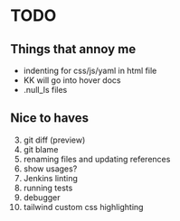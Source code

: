 # TODO

## Things that annoy me

- indenting for css/js/yaml in html file
- KK will go into hover docs
- .null_ls files

## Nice to haves

3. git diff (preview)
4. git blame
5. renaming files and updating references
6. show usages?
7. Jenkins linting
8. running tests
9. debugger
10. tailwind custom css highlighting
